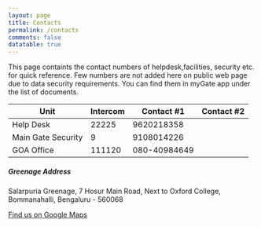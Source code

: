 ```yaml
---
layout: page
title: Contacts
permalink: /contacts
comments: false
datatable: true
---
```

<div class="row justify-content-between">
<div class="col-md-8 pr-5">

<p> This page containts the contact numbers of helpdesk,facilities, security etc. for quick reference. Few numbers are not added here on public web page due to data security requirements. You can find them in myGate app under the list of documents. </p>

<table id="contacts-table" class="display" style="width:100%">
   <thead>
      <tr>
         <th>Unit</th>
         <th>Intercom</th>
         <th>Contact #1</th>
         <th>Contact #2</th>
      </tr>
   </thead>
   <tbody>
      <tr>
         <td>Help Desk</td>
         <td>22225</td>
         <td>9620218358</td>
         <td></td>
      </tr>
    <tr>
       <td>Main Gate Security</td>
       <td>9</td>
       <td>9108014226</td>
       <td></td>
    </tr>
      <tr>
         <td>GOA Office</td>
         <td>111120</td>
         <td>080-40984649</td>
         <td></td>
      </tr>
   </tbody>
</table>
 
</div>
<p></p>
<div class="col-md-4">

<div class="sticky-top sticky-top-80">
<h5>Greenage Address</h5>

<p>Salarpuria Greenage, 7 Hosur Main Road, Next to Oxford College, Bommanahalli, Bengaluru - 560068</p>

<a target="_blank" href="https://goo.gl/maps/DJB7JAjHRAXRLe3W8" class="btn btn-danger">Find us on Google Maps</a> 

</div>
</div>
</div>
